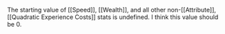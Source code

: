 The starting value of [[Speed]], [[Wealth]], and all other non-[[Attribute]], [[Quadratic Experience Costs]] stats is undefined. I think this value should be 0.